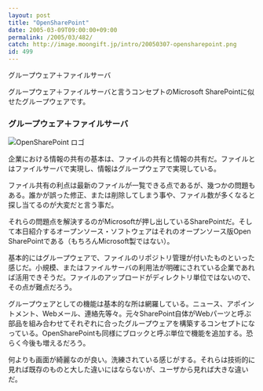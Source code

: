 ```yaml
---
layout: post
title: "OpenSharePoint"
date: 2005-03-09T09:00:00+09:00
permalink: /2005/03/482/
catch: http://image.moongift.jp/intro/20050307-opensharepoint.png
id: 499
---
```

グループウェア＋ファイルサーバ
  
グループウェア＋ファイルサーバと言うコンセプトのMicrosoft SharePointに似せたグループウェアです。  
<!--more-->  

### グループウェア＋ファイルサーバ
  

![OpenSharePoint ロゴ](http://image.moongift.jp/intro/20050307-opensharepoint.png "OpenSharePoint ロゴ")

  

企業における情報の共有の基本は、ファイルの共有と情報の共有だ。ファイルとはファイルサーバで実現し、情報はグループウェアで実現している。

  

ファイル共有の利点は最新のファイルが一覧できる点であるが、幾つかの問題もある。誰かが誤った修正、または削除してしまう事や、ファイル数が多くなると探し当てるのが大変だと言う事だ。

  

それらの問題点を解決するのがMicrosoftが押し出しているSharePointだ。そして本日紹介するオープンソース・ソフトウェアはそれのオープンソース版Open SharePointである（もちろんMicrosoft製ではない）。

  

基本的にはグループウェアで、ファイルのリポジトリ管理が付いたものといった感じだ。小規模、またはファイルサーバの利用法が明確にされている企業であれば活用できそうだ。ファイルのアップロードがディレクトリ単位ではないので、その点が難点だろう。

  

グループウェアとしての機能は基本的な所は網羅している。ニュース、アポイントメント、Webメール、連絡先等々。元々SharePoint自体がWebパーツと呼ぶ部品を組み合わせてそれぞれに合ったグループウェアを構築するコンセプトになっている。OpenSharePointも同様にブロックと呼ぶ単位で機能を追加する。恐らく今後も増えるだろう。

  

何よりも画面が綺麗なのが良い。洗練されている感じがする。それらは技術的に見れば既存のものと大した違いにはならないが、ユーザから見れば大きな違いだ。

